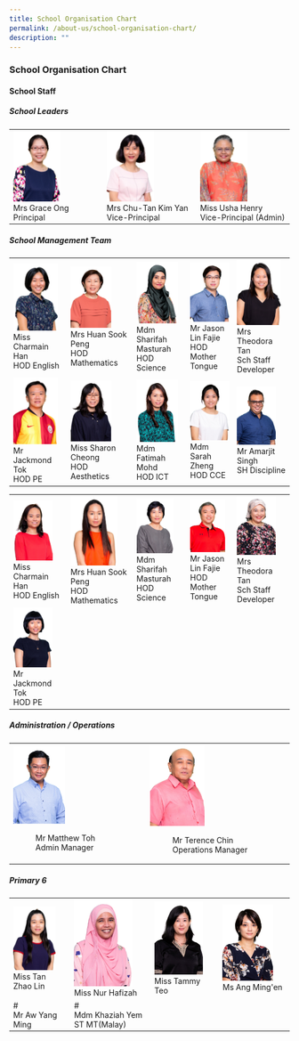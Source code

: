 ```yaml
---
title: School Organisation Chart
permalink: /about-us/school-organisation-chart/
description: ""
---
```

### School Organisation Chart

#### School Staff

##### School Leaders

|  |  |  |
|---|---|---|
| <img src="/images/soc1.png" style="width:55%"><br>Mrs Grace Ong<br>Principal | <img src="/images/soc2.png" style="width:55%"><br>Mrs Chu-Tan Kim Yan<br>Vice-Principal | <img src="/images/soc3.png" style="width:55%"><br>Miss Usha Henry<br>Vice-Principal (Admin) |

##### School Management Team

|  |  |  |  |  |
|---|---|---|---|---|
| <img src="/images/soc4.png" style="width:90%"><br>Miss Charmain Han<br>HOD English | <img src="/images/soc5.png" style="width:70%"><br>Mrs Huan Sook Peng<br>HOD Mathematics | <img src="/images/soc6.png" style="width:90%"><br>Mdm Sharifah Masturah<br>HOD Science | <img src="/images/soc7.png" style="width:105%"><br>Mr Jason Lin Fajie<br>HOD Mother Tongue | <img src="/images/soc8.png" style="width:90%"><br>Mrs Theodora Tan<br>Sch Staff Developer |
| <img src="/images/soc9.png" style="width:90%"><br>Mr Jackmond Tok<br>HOD PE | <img src="/images/soc10.png" style="width:70%"><br>Miss Sharon Cheong<br>HOD Aesthetics | <img src="/images/soc11.png" style="width:90%"><br>Mdm Fatimah Mohd<br>HOD ICT | <img src="/images/soc12.png" style="width:100%"><br>Mdm Sarah Zheng<br>HOD CCE | <img src="/images/soc13.png" style="width:80%"><br>Mr Amarjit Singh<br>SH Discipline |


|  |  |  |  |  |
|---|---|---|---|---|
| <img src="/images/soc14.png" style="width:80%"><br>Miss Charmain Han<br>HOD English | <img src="/images/soc15.png" style="width:80%"><br>Mrs Huan Sook Peng<br>HOD Mathematics | <img src="/images/soc16.png" style="width:80%"><br>Mdm Sharifah Masturah<br>HOD Science | <img src="/images/soc17.png" style="width:90%"><br>Mr Jason Lin Fajie<br>HOD Mother Tongue | <img src="/images/soc18.png" style="width:80%"><br>Mrs Theodora Tan<br>Sch Staff Developer |
| <img src="/images/soc19.png" style="width:80%"><br>Mr Jackmond Tok<br>HOD PE |  |  |  | |

##### Administration / Operations

|  |  |
|---|---|
| <img src="/images/soc20.png" style="width:40%"><br><figure>Mr Matthew Toh<br>Admin Manager</figure> | <img src="/images/soc21.png" style="width:40%"><br><figure>Mr Terence Chin<br>Operations Manager</figure> |

##### Primary 6

|  |  |  |  |
|---|---|---|---|
| <img src="/images/soc22.png" style="width:80%"><br>Miss Tan Zhao Lin | <img src="/images/soc23.png" style="width:80%"><br>Miss Nur Hafizah | <img src="/images/soc24.png" style="width:80%"><br>Miss Tammy Teo | <img src="/images/soc25.png" style="width:80%"><br>Ms Ang Ming'en |
| #<br>Mr Aw Yang Ming | #<br>Mdm Khaziah Yem<br>ST MT(Malay) |   |   |